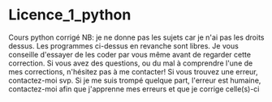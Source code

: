 # Licence_1_python
Cours python corrigé
NB: je ne donne pas les sujets car je n'ai pas les droits dessus. Les programmes ci-dessus en revanche sont libres.
Je vous conseille d'essayer de les coder par vous même avant de regarder cette correction.
Si vous avez des questions, ou du mal à comprendre l'une de mes corrections, n'hésitez pas à me contacter! 
Si vous trouvez une erreur, contactez-moi svp. Si je me suis trompé quelque part, l'erreur est humaine, contactez-moi afin que j'apprenne mes erreurs et que je corrige celle(s)-ci
